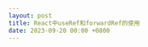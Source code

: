 ```yaml
---
layout: post
title: React中useRef和forwardRef的使用
date: 2023-09-20 00:00 +0800
---
```


<script crossorigin src="https://www.unpkg.com/react@18.2.0/umd/react.development.js"></script>
<script crossorigin src="https://www.unpkg.com/react-dom@18.2.0/umd/react-dom.development.js"></script>
<script src="https://unpkg.com/@babel/standalone/babel.min.js"></script>

<div id="root"></div>

<script type="text/babel">
  // 子组件
  class ChildClass extends React.Component {
    constructor() {
      super()
    }

    render() {
      return (
        <div className="child">
          <h2>类子组件</h2>
        </div>
      )
    }
  }

  const ChildFunction = () => {
    const inputRef = React.useRef();
    // const inputRef = React.createRef(); // 也可以

    const onClick = () => {
      inputRef.current.focus();
    }

    return (
      <div className="child">
        <h2>函数子组件</h2>
        <input type="text" ref={inputRef}/>
        <button onClick={onClick}>聚焦</button>
      </div>
    ) 
  }

  class App extends React.Component {
    constructor() {
      super()
      this.state = {
        count: 1
      }
    }

    // 方式二
    inputRef2 = React.createRef();

    onClick1 = () => {
      this.inputRef1.focus();
    }

    onClick2 = () => {
      this.inputRef2.current.focus();
    }

    render() {
      const { count } = this.state;
      return (
        <>
          <input type="text" value={count} ref={ ref => { this.inputRef1 = ref; }}/>
          <input type="text" value={count} ref={ this.inputRef2 }/>
          <button onClick={() => this.setState({count: count + 1})}>自增</button>
          <button onClick={this.onClick1}>聚焦1</button>
          <button onClick={this.onClick2}>聚焦2</button>
          
          <ChildClass />
          <ChildFunction />
        </>
      )
    }
  }

  ReactDOM.createRoot(document.getElementById("root")).render(<App />);
</script>


